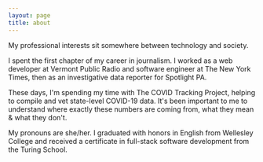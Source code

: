 ```yaml
---
layout: page
title: about
---
```


My professional interests sit somewhere between technology and society.

I spent the first chapter of my career in journalism. I worked as a web developer at Vermont Public Radio and software engineer at The New York Times, then as an investigative data reporter for Spotlight PA.

These days, I'm spending my time with The COVID Tracking Project, helping to compile and vet state-level COVID-19 data. It's been important to me to understand where exactly these numbers are coming from, what they mean & what they don't.

My pronouns are she/her. I graduated with honors in English from Wellesley College and received a certificate in full-stack software development from the Turing School.
